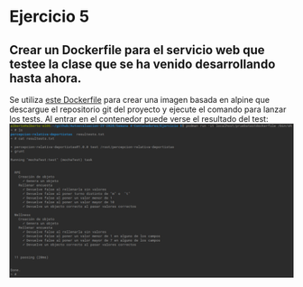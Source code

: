 # Ejercicio 5
## Crear un Dockerfile para el servicio web que testee la clase que se ha venido desarrollando hasta ahora.
Se utiliza [este Dockerfile](https://github.com/AlbertoLejarraga/Autoevaluacion-IV-2020/blob/main/Semana%204-Contenedores/Ejercicio%205/Dockerfile) para crear una imagen basada en alpine que descargue el repositorio git del proyecto y ejecute el comando para lanzar los tests. Al entrar en el contenedor puede verse el resultado del test:
![resultadotests](https://github.com/AlbertoLejarraga/Autoevaluacion-IV-2020/blob/main/Semana%204-Contenedores/Ejercicio%205/img/resultest.png)
